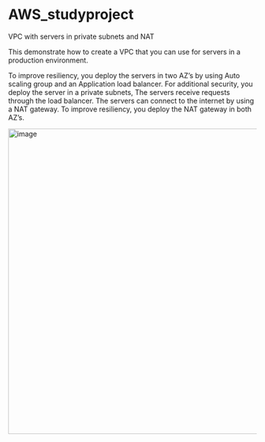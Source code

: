 # AWS_studyproject
VPC with servers in private subnets and NAT

This demonstrate how to create a VPC that you can use for servers in a 
production environment.

To improve resiliency, you deploy the servers in two AZ’s by using Auto scaling group and an Application load balancer. For additional  security,
you deploy the server in a private subnets, The servers receive requests  through the load balancer. The servers can connect to the internet by using a NAT gateway. To improve resiliency, you deploy the NAT gateway in both AZ’s.


<img width="618" alt="image" src="https://github.com/Akash051198/AWS_studyproject/assets/63510805/536f7ec2-93f0-4061-ba93-91be9613b693">
